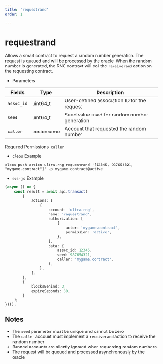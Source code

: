 ```yaml
---
title: 'requestrand'
order: 1

---
```


# requestrand

Allows a smart contract to request a random number generation. The request is queued and will be processed by the oracle. When the random number is generated, the RNG contract will call the `receiverand` action on the requesting contract.

-   Parameters

| Fields      | Type         | Description                                    |
| ----------- | ------------ | ---------------------------------------------- |
| `assoc_id`  | uint64_t     | User-defined association ID for the request   |
| `seed`      | uint64_t     | Seed value used for random number generation  |
| `caller`    | eosio::name  | Account that requested the random number      |

Required Permissions: `caller`

-   `cleos` Example

```shell script
cleos push action ultra.rng requestrand '[12345, 987654321, "mygame.contract"]' -p mygame.contract@active
```

-   `eos-js` Example

```typescript
(async () => {
    const result = await api.transact(
        {
            actions: [
                {
                    account: 'ultra.rng',
                    name: 'requestrand',
                    authorization: [
                        {
                            actor: 'mygame.contract',
                            permission: 'active',
                        },
                    ],
                    data: {
                        assoc_id: 12345,
                        seed: 987654321,
                        caller: 'mygame.contract',
                    },
                },
            ],
        },
        {
            blocksBehind: 3,
            expireSeconds: 30,
        }
    );
})();
```

## Notes

-   The `seed` parameter must be unique and cannot be zero
-   The `caller` account must implement a `receiverand` action to receive the random number
-   Banned accounts are silently ignored when requesting random numbers
-   The request will be queued and processed asynchronously by the oracle 